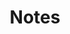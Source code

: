 ---
title: Notes
layout: folder
children:
  - Math/index.html
  - Programming/index.html
  - OneThing.html
---